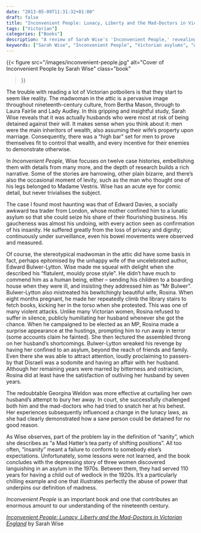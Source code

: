 ```yaml
---
date: "2013-05-09T11:31:32+01:00"
draft: false
title: "Inconvenient People: Lunacy, Liberty and the Mad-Doctors in Victorian England"
tags: ["Victorian"]
categories: ["Books"]
description: "A review of Sarah Wise's 'Inconvenient People,' revealing how Victorian men were more likely than women to be wrongfully confined in asylums. Discover shocking case studies including Rosina Bulwer-Lytton and how 'madness' was often used to silence inconvenient relatives."
keywords: ["Sarah Wise", "Inconvenient People", "Victorian asylums", "wrongful confinement", "lunacy laws", "Rosina Bulwer-Lytton", "mental health history", "Victorian justice"]
---
```


{{< figure
  src="/images/inconvenient-people.jpg"
  alt="Cover of Inconvenient People by Sarah Wise"
  class="book"
>}}

The trouble with reading a lot of Victorian potboilers is that they start to seem like reality. The madwoman in the attic is a pervasive image throughout nineteenth-century culture, from Bertha Mason, through to Laura Fairlie and Lady Audley. In this gripping and insightful study, Sarah Wise reveals that it was actually husbands who were most at risk of being detained against their will. It makes sense when you think about it: men were the main inheritors of wealth, also assuming their wife’s property upon marriage. Consequently, there was a “high bar” set for men to prove themselves fit to control that wealth, and every incentive for their enemies to demonstrate otherwise.

In _Inconvenient People_, Wise focuses on twelve case histories, embellishing them with details from many more, and the depth of research builds a rich narrative. Some of the stories are harrowing, other plain bizarre, and there’s also the occasional moment of levity, such as the man who thought one of his legs belonged to Madame Vestris. Wise has an acute eye for comic detail, but never trivialises the subject.

The case I found most haunting was that of Edward Davies, a socially awkward tea trader from London, whose mother confined him to a lunatic asylum so that she could seize his share of their flourishing business. His gaucheness was almost his undoing, with every action seen as confirmation of his insanity. He suffered greatly from the loss of privacy and dignity; continuously under surveillance, even his bowel movements were observed and measured.

Of course, the stereotypical madwoman in the attic did have some basis in fact, perhaps epitomised by the unhappy wife of the uncelebrated author, Edward Bulwer-Lytton. Wise made me squeal with delight when she described his “flatulent, mouldy prose style". He didn’t have much to commend him as a human being, either – sending his children to a boarding house when they were ill, and insisting they addressed him as “Mr Bulwer”. Bulwer-Lytton also mistreated his bewitchingly beautiful wife, Rosina. When eight months pregnant, he made her repeatedly climb the library stairs to fetch books, kicking her in the torso when she protested. This was one of many violent attacks. Unlike many Victorian women, Rosina refused to suffer in silence, publicly humiliating her husband whenever she got the chance. When he campaigned to be elected as an MP, Rosina made a surprise appearance at the hustings, prompting him to run away in terror (some accounts claim he fainted). She then lectured the assembled throng on her husband’s shortcomings. Bulwer-Lytton wreaked his revenge by having her confined to an asylum, beyond the reach of friends and family. Even there she was able to attract attention, loudly proclaiming to passers-by that Disraeli was a sodomite and having an affair with her husband. Although her remaining years were marred by bitterness and ostracism, Rosina did at least have the satisfaction of outliving her husband by seven years.

The redoubtable Georgina Weldon was more effective at curtailing her own husband’s attempt to bury her away. In court, she successfully challenged both him and the mad-doctors who had tried to snatch her at his behest. Her experiences subsequently influenced a change in the lunacy laws, as she had clearly demonstrated how a sane person could be detained for no good reason.

As Wise observes, part of the problem lay in the definition of “sanity”, which she describes as “a Mad Hatter’s tea party of shifting positions”. All too often, “insanity” meant a failure to conform to somebody else’s expectations. Unfortunately, some lessons were not learned, and the book concludes with the depressing story of three women discovered languishing in an asylum in the 1970s. Between them, they had served 110 years for having a child out of wedlock in the 1920s. It’s a particularly chilling example and one that illustrates perfectly the abuse of power that underpins our definition of madness.

_Inconvenient People_ is an important book and one that contributes an enormous amount to our understanding of the nineteenth century.

[_Inconvenient People: Lunacy, Liberty and the Mad-Doctors in Victorian England_](https://uk.bookshop.org/a/2760/9780099541868) by Sarah Wise